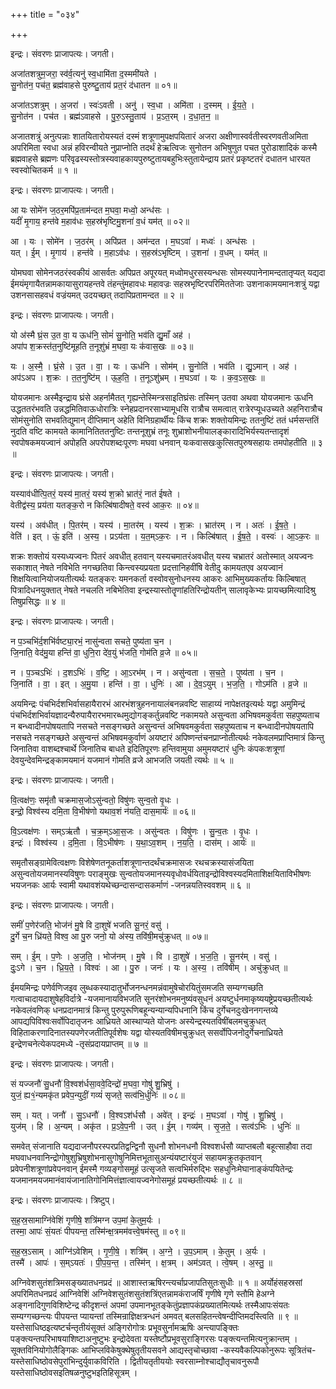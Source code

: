 +++
title = "०३४"

+++


इन्द्रः। संवरणः प्राजापत्यः। जगती।

अजा॑तशत्रुम॒जरा॒ स्व॑र्व॒त्यनु॑ स्व॒धामि॑ता द॒स्ममी॑यते ।  
सु॒नोत॑न॒ पच॑त॒ ब्रह्म॑वाहसे पुरुष्टु॒ताय॑ प्रत॒रं द॑धातन ॥ ०१॥

अजा॑तऽशत्रुम् । अ॒जरा॑ । स्वः॑ऽवती । अनु॑ । स्व॒धा । अमि॑ता । द॒स्मम् । ई॒य॒ते॒ ।  
सु॒नोत॑न । पच॑त । ब्रह्म॑ऽवाहसे । पु॒रु॒ऽस्तु॒ताय॑ । प्र॒ऽत॒रम् । द॒धा॒त॒न॒ ॥

अजातशत्रुं अनुत्पन्नाः शातयितारोयस्यतं दस्मं शत्रूणामुपक्षपयितारं अजरा अक्षीणास्वर्वतीस्वरणवतीअमिता अपरिमिता स्वधा अन्नं हविरन्वीयते नुप्राप्नोति तदर्थं हेऋत्विजः सुनोतन अभिषुणुत पचत पुरोडाशादिकं कस्मै ब्रह्मवाहसे ब्रह्मणः परिवृढस्यस्तोत्रस्यवाहकायपुरुष्टुतायबहुभिःस्तुतायेन्द्राय प्रतरं प्रकृष्टतरं दधातन धारयत स्वस्वोचितकर्म ॥ १ ॥

इन्द्रः। संवरणः प्राजापत्यः। जगती।

आ यः सोमे॑न ज॒ठर॒मपि॑प्र॒ताम॑न्दत म॒घवा॒ मध्वो॒ अन्ध॑सः ।  
यदीं॑ मृ॒गाय॒ हन्त॑वे म॒हाव॑धः स॒हस्र॑भृष्टिमु॒शना॑ व॒धं यम॑त् ॥ ०२॥

आ । यः । सोमे॑न । ज॒ठर॑म् । अपि॑प्रत । अम॑न्दत । म॒घऽवा॑ । मध्वः॑ । अन्ध॑सः ।  
यत् । ई॒म् । मृ॒गाय॑ । हन्त॑वे । म॒हाऽव॑धः । स॒हस्र॑ऽभृष्टिम् । उ॒शना॑ । व॒धम् । यम॑त् ॥

योमघवा सोमेनजठरंस्वकीयं आसर्वतः अपिप्रत अपूरयत् मध्वोमधुरसस्यन्धसः सोमस्यपानेनामन्दतातृप्यत् यद्यदा ईमयंमृगायैतन्नामकायासुरायहन्तवे तंहन्तुंमहावधः महावज्रः सहस्रभृष्टिरपरिमिततेजाः उशनाकामयमानःशत्रुं यद्वा उशनसासहवधं वज्रंयमत् उदयच्छत् तदापिप्रतामन्दत ॥ २ ॥

इन्द्रः। संवरणः प्राजापत्यः। जगती।

यो अ॑स्मै घ्रं॒स उ॒त वा॒ य ऊध॑नि॒ सोमं॑ सु॒नोति॒ भव॑ति द्यु॒माँ अह॑ ।  
अपा॑प श॒क्रस्त॑त॒नुष्टि॑मूहति त॒नूशु॑भ्रं म॒घवा॒ यः क॑वास॒खः ॥ ०३॥

यः । अ॒स्मै॒ । घ्रं॒से । उ॒त । वा॒ । यः । ऊध॑नि । सोम॑म् । सु॒नोति॑ । भव॑ति । द्यु॒ऽमान् । अह॑ ।  
अप॑ऽअप । श॒क्रः । त॒त॒नुष्टि॑म् । ऊ॒ह॒ति॒ । त॒नूऽशु॑भ्रम् । म॒घऽवा॑ । यः । क॒व॒ऽस॒खः ॥

योयजमानः अस्मैइन्द्राय घ्रंसे अहर्नामैतत् गृह्यन्तेस्मिन्त्रसाइतिघ्रंसः तस्मिन् उतवा अथवा योयजमानः ऊधनि उद्धततरंभवति उन्नद्धमितिवाऊधोरात्रिः स्नेहप्रदानरसाभ्यामूधसि रात्रौच समत्वात् रात्रेरप्यूधउच्यते अहनिरात्रौच सोमंसुनोति सभवतिद्युमान् दीप्तिमान् अहेति विनिग्रहार्थीयः किंच शक्रः शक्तोयमिन्द्रः ततनुष्टिं ततं धर्मसन्ततिं नुदति वष्टि कामयते कामानितिततनुष्टिः तन्तनूशुभ्रं तनूः शुभ्राशोभनीयालङ्कारादिभिर्यस्यतन्तादृशं स्वपोषकमयज्वानं अपोहति अपरोपशब्दःपूरणः मघवा धनवान् यःकवासखःकुत्सितपुरुषसहायः तमपोहतीति ॥ ३ ॥

इन्द्रः। संवरणः प्राजापत्यः। जगती।

यस्याव॑धीत्पि॒तरं॒ यस्य॑ मा॒तरं॒ यस्य॑ श॒क्रो भ्रात॑रं॒ नात॑ ईषते ।  
वेतीद्व॑स्य॒ प्रय॑ता यतङ्क॒रो न किल्बि॑षादीषते॒ वस्व॑ आक॒रः ॥ ०४॥

यस्य॑ । अव॑धीत् । पि॒तर॑म् । यस्य॑ । मा॒तर॑म् । यस्य॑ । श॒क्रः । भ्रात॑रम् । न । अतः॑ । ई॒ष॒ते॒ ।  
वेति॑ । इत् । ऊं॒ इति॑ । अ॒स्य॒ । प्रऽय॑ता । य॒त॒म्ऽक॒रः । न । किल्बि॑षात् । ई॒ष॒ते॒ । वस्वः॑ । आ॒ऽक॒रः ॥

शक्रः शक्तोयं यस्यध्यज्वनः पितरं अवधीत् हतवान् यस्यचमातरंअवधीत् यस्य चभ्रातरं अतोस्मात् अयज्वनः सकाशात् नेषते नविभेति नगच्छतिवा किन्त्वस्यप्रयता प्रदत्तानिहवींषि वेतीदु कामयतएव अयज्वानं शिक्षयित्वानियोजयतीत्यर्थः यतङ्करः यमनकर्ता वस्वोवसुनोधनस्य आकरः आभिमुख्यकर्तायः किल्बिषात् पित्रादिधनयुक्तात् नेषते नचलति नबिभेतिवा इन्द्रस्यास्तोतॄणांहतिरिन्द्रोयतीन् सालावृकेभ्यः प्रायच्छमित्यादिश्रु तिषुप्रसिद्धः ॥ ४ ॥

इन्द्रः। संवरणः प्राजापत्यः। जगती।

न प॒ञ्चभि॑र्द॒शभि॑र्वष्ट्या॒रभं॒ नासु॑न्वता सचते॒ पुष्य॑ता च॒न ।  
जि॒नाति॒ वेद॑मु॒या हन्ति॑ वा॒ धुनि॒रा दे॑व॒युं भ॑जति॒ गोम॑ति व्र॒जे ॥ ०५॥

न । प॒ञ्चऽभिः॑ । द॒शऽभिः॑ । व॒ष्टि॒ । आ॒ऽरभ॑म् । न । असु॑न्वता । स॒च॒ते॒ । पुष्य॑ता । च॒न ।  
जि॒नाति॑ । वा॒ । इत् । अ॒मु॒या । हन्ति॑ । वा॒ । धुनिः॑ । आ । दे॒व॒ऽयुम् । भ॒ज॒ति॒ । गोऽम॑ति । व्र॒जे ॥

अयमिन्द्रः पंचभिर्दशभिर्वासहायैरारभं आरभंशत्रुहननायालंबनन्नवष्टि साहाय्यं नापेक्षतइत्यर्थः यद्वा अमुमिन्द्रं पंचभिर्दशभिर्वायज्ञादन्यैरुपायैरारभमारब्धमुद्योगङ्कर्तुन्नवष्टि नकामयते असुन्वता अभिषवमकुर्वता सहपुष्यताच न बन्ध्वादीनपोषयतापि नसचते नसङ्गच्छते असुन्वन्तं अभिषवमकुर्वता सहपुष्यताच न बन्ध्वादीनपोषयतापि नसचते नसङ्गच्छते असुन्वन्तं अभिषवमकुर्वाणं अयष्टारं अपिष्णन्तंचनप्राप्नोतीत्यर्थः नकेवलमप्राप्तिमात्रं किन्तु जिनातिवा वाशब्दश्चार्थे जिनातिच बाधते इदितिपूरणः हन्तिवामुया अमुमयष्टारं धुनिः कंपकःशत्रूणां देवयुन्देवमिन्द्रङ्कामयमानं यजमानं गोमति व्रजे आभजति जयती त्यर्थः ॥ ५ ॥

इन्द्रः। संवरणः प्राजापत्यः। जगती।

वि॒त्वक्ष॑णः॒ समृ॑तौ चक्रमास॒जोऽसु॑न्वतो॒ विषु॑णः सुन्व॒तो वृ॒धः ।  
इन्द्रो॒ विश्व॑स्य दमि॒ता वि॒भीष॑णो यथाव॒शं न॑यति॒ दास॒मार्यः॑ ॥ ०६॥

वि॒ऽत्वक्ष॑णः । सम्ऽऋ॑तौ । च॒क्र॒म्ऽआ॒स॒जः । असु॑न्वतः । विषु॑णः । सु॒न्व॒तः । वृ॒धः ।  
इन्द्रः॑ । विश्व॑स्य । द॒मि॒ता । वि॒ऽभीष॑णः । य॒था॒ऽव॒शम् । न॒य॒ति॒ । दास॑म् । आर्यः॑ ॥

समृतौसङ्ग्रामेवित्वक्षणः विशेषेणतनूकर्ताशत्रूणान्तदर्थंचक्रमासजः रथचक्रस्यासंजयिता असुन्वतोयजमानस्यविषुणः पराङ्मुखः सुन्वतोयजमानस्यवृधोवर्धयिताइन्द्रोविश्वस्यदमिताशिक्षयिताविभीषणः भयजनकः आर्यः स्वामी यथावशंयथेच्छन्दासन्दासकर्माणं -जनन्नयतिस्ववशम् ॥ ६ ॥

इन्द्रः। संवरणः प्राजापत्यः। जगती।

समीं॑ प॒णेर॑जति॒ भोज॑नं मु॒षे वि दा॒शुषे॑ भजति सू॒नरं॒ वसु॑ ।  
दु॒र्गे च॒न ध्रि॑यते॒ विश्व॒ आ पु॒रु जनो॒ यो अ॑स्य॒ तवि॑षी॒मचु॑क्रुधत् ॥ ०७॥

सम् । ई॒म् । प॒णेः । अ॒ज॒ति॒ । भोज॑नम् । मु॒षे । वि । दा॒शुषे॑ । भ॒ज॒ति॒ । सू॒नर॑म् । वसु॑ ।  
दुः॒ऽगे । च॒न । ध्रि॒य॒ते॒ । विश्वः॑ । आ । पु॒रु । जनः॑ । यः । अ॒स्य॒ । तवि॑षीम् । अचु॑क्रुधत् ॥

ईमयमिन्द्रः पणेर्वणिजइव लुब्धकस्यादातुर्भोजनन्धनमन्नंवामुषेचोरयितुंसमजति सम्यग्गच्छति गत्वाचादायदाशुषेहविर्दात्रे -यजमानायविभजति सूनरंशोभनमनुष्यंवसुधनं अयष्टुर्धनमाकृष्ययष्ट्रेप्रयच्छतीत्यर्थः नकेवलंवणिक् धनप्रदानमात्रं किन्तु पुरुपुरूणिबहून्यन्यान्यपिधनानि किंच दुर्गेचनदुःखेननगन्तव्ये आपद्यपिविश्वःसर्वोपिदातृजनः आध्रियते आस्थाप्यते योजनः अस्येन्द्रस्यतविषींबलमचुक्रुधत् विहिताकरणादिनातस्यपणेरजतीतिपूर्वशेषः यद्वा योस्यतविषीमचुक्रुधत् ससर्वोपिजनोदुर्गेचनाध्रियते इन्द्रेणचनेत्येकपदमध्ये -तृसंप्रदायप्राप्तम् ॥ ७ ॥

इन्द्रः। संवरणः प्राजापत्यः। जगती।

सं यज्जनौ॑ सु॒धनौ॑ वि॒श्वश॑र्धसा॒ववे॒दिन्द्रो॑ म॒घवा॒ गोषु॑ शु॒भ्रिषु॑ ।  
युजं॒ ह्य१॒॑न्यमकृ॑त प्रवेप॒न्युदीं॒ गव्यं॑ सृजते॒ सत्व॑भि॒र्धुनिः॑ ॥ ०८॥

सम् । यत् । जनौ॑ । सु॒ऽधनौ॑ । वि॒श्वऽश॑र्धसौ । अवे॑त् । इन्द्रः॑ । म॒घऽवा॑ । गोषु॑ । शु॒भ्रिषु॑ ।  
युज॑म् । हि । अ॒न्यम् । अकृ॑त । प्र॒ऽवे॒प॒नी । उत् । ई॒म् । गव्य॑म् । सृ॒ज॒ते॒ । सत्व॑ऽभिः । धुनिः॑ ॥

समवेत् संजानाति यद्यदाजनौपरस्परप्रतिद्वन्द्विनौ सुधनौ शोभनधनौ विश्वशर्धसौ व्याप्तबलौ बहूत्साहौवा तदा मघवाधनवानिन्द्रोगोषुशुभ्रिषुशोभनासुगोषुनिमित्तभूतासुअन्यंयष्टारंयुजं सहायमक्रुतकृतवान् प्रवेपनीशत्रूणांप्रवेपनवान् ईमस्मै गव्यङ्गोसमूहं उत्सृजते सत्वभिर्मरुद्भिः सहधुनिःमेघानाङ्कंपयितेन्द्रः यजमानमयजमानंवायंजानातिगोनिमित्तंज्ञात्वायज्वनेगोसमूहं प्रयच्छतीत्यर्थः ॥ ८ ॥

इन्द्रः। संवरणः प्राजापत्यः। त्रिष्टुप्।

स॒ह॒स्र॒सामाग्नि॑वेशिं गृणीषे॒ शत्रि॑मग्न उप॒मां के॒तुम॒र्यः ।  
तस्मा॒ आपः॑ सं॒यतः॑ पीपयन्त॒ तस्मि॑न्क्ष॒त्रमम॑वत्त्वे॒षम॑स्तु ॥ ०९॥

स॒ह॒स्र॒ऽसाम् । आग्नि॑ऽवेशिम् । गृ॒णी॒षे॒ । शत्रि॑म् । अ॒ग्ने॒ । उ॒प॒ऽमाम् । के॒तुम् । अ॒र्यः ।  
तस्मै॑ । आपः॑ । स॒म्ऽयतः॑ । पी॒प॒य॒न्त॒ । तस्मि॑न् । क्ष॒त्रम् । अम॑ऽवत् । त्वे॒षम् । अ॒स्तु॒ ॥

अग्निवेशसुतंशत्रिमसङ्ख्यातधनप्रदं ॥ आशास्तऋषिरन्त्यर्चाप्रजापतिसुतःसुधीः ॥ १ ॥ अर्योहंसहस्रसां अपरिमितधनप्रदं आग्निवेशिं अग्निवेशसुतंशसुतंशत्रिंएतन्नामकंराजर्षिं गृणीषे गृणे स्तौमि हेअग्ने अङ्गनादिगुणविशिष्टेन्द्र कीदृशन्तं अपमां उपमानभूतङ्केतुंप्रज्ञापकंप्रख्यातमित्यर्थः तस्मैआपःसंयतः सम्यग्गच्छन्त्यः पीपयन्त प्यायन्तां तस्मिन्राज्ञिक्षत्रन्धनं अमवत् बलसहितन्त्वेषन्दीप्तिमदस्त्विति ॥ ९ ॥यस्तेसाधिष्ठइत्यष्टर्चन्तृतीयंसूक्तं अङ्गिरोगोत्रः प्रभूवसुर्नामऋषिः अन्त्यापङ्क्तिः पङ्क्त्यन्तपरिभाषयाशिष्टाअनुष्टुभः इन्द्रोदेवता यस्तेष्टौप्रभूवसुराङ्गिरसः पङ्क्त्यन्तमित्यनुक्रान्तम् । सूक्तविनियोगोलैङ्गिकः आभिप्लविकेषुक्थेषुतृतीयसवने आद्यस्तृचोच्छावा -कस्यवैकल्पिकोनुरूपः सूत्रितंच-यस्तेसाधिष्ठोवसेपुरांभिन्दुर्युवाकविरिति । द्वितीयतृतीययोः स्वरसाम्नोश्चाद्यौतृचावनुरूपौ यस्तेसाधिष्ठोवसइतिषळनुष्टुभइतिहिसूत्रम् ।